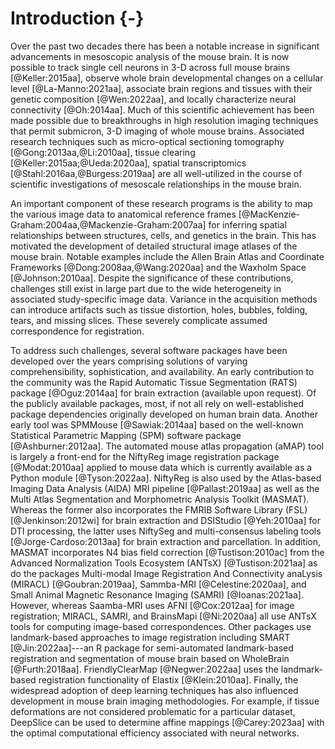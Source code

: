 # Introduction {-}

Over the past two decades there has been a notable increase in significant
advancements in mesoscopic analysis of the mouse brain. It is now possible to
track single cell neurons in 3-D across full mouse brains [@Keller:2015aa],
observe whole brain developmental changes on a cellular level
[@La-Manno:2021aa], associate brain regions and tissues with their genetic
composition [@Wen:2022aa], and locally characterize neural connectivity
[@Oh:2014aa]. Much of this scientific achievement has been made possible due to
breakthroughs in high resolution imaging techniques that permit submicron, 3-D
imaging of whole mouse brains. Associated research techniques such as
micro-optical sectioning tomography [@Gong:2013aa,@Li:2010aa], tissue clearing
[@Keller:2015aa;@Ueda:2020aa], spatial transcriptomics
[@Stahl:2016aa,@Burgess:2019aa] are all well-utilized in the course of
scientific investigations of mesoscale relationships in the mouse brain. 

An important component of these research programs is the ability to map the
various image data to anatomical reference frames
[@MacKenzie-Graham:2004aa,@Mackenzie-Graham:2007aa] for inferring spatial
relationships between structures, cells, and genetics in the brain. This has
motivated the development of detailed structural image atlases of the mouse
brain.  Notable examples include the Allen Brain Atlas and Coordinate Frameworks
[@Dong:2008aa,@Wang:2020aa] and the Waxholm Space [@Johnson:2010aa]. Despite the
significance of these contributions, challenges still exist in large part due
to the wide heterogeneity in associated study-specific image data. Variance in
the acquisition methods can introduce artifacts such as tissue distortion,
holes, bubbles, folding, tears, and missing slices. These severely complicate
assumed correspondence for registration.

To address such challenges, several software packages have been developed over
the years comprising solutions of varying comprehensibility, sophistication, and
availability.  An early contribution to the community was the Rapid Automatic
Tissue Segmentation (RATS) package [@Oguz:2014aa] for brain extraction
(available upon request).  Of the publicly available packages, most, if not all
rely on well-established package dependencies originally developed on human
brain data. Another early tool was SPMMouse [@Sawiak:2014aa] based on the
well-known Statistical Parametric Mapping (SPM) software package
[@Ashburner:2012aa]. The automated mouse atlas propagation (aMAP) tool is
largely a front-end for the NiftyReg image registration package [@Modat:2010aa]
applied to mouse data which is currently available as a Python module
[@Tyson:2022aa]. NiftyReg is also used by the Atlas-based Imaging Data Analysis
(AIDA) MRI pipeline [@Pallast:2019aa] as well as the Multi Atlas Segmentation
and Morphometric Analysis Toolkit (MASMAT). Whereas the former also incorporates
the FMRIB Software Library (FSL) [@Jenkinson:2012wi] for brain extraction and
DSIStudio [@Yeh:2010aa] for DTI processing, the latter uses NiftySeg and
multi-consensus labeling tools [@Jorge-Cardoso:2013aa] for brain extraction and
parcellation. In addition, MASMAT incorporates N4 bias field correction
[@Tustison:2010ac] from the Advanced Normalization Tools Ecosystem (ANTsX)
[@Tustison:2021aa] as do the packages Multi-modal Image Registration And
Connectivity anaLysis (MIRACL) [@Goubran:2019aa], Sammba-MRI
[@Celestine:2020aa], and Small Animal Magnetic Resonance Imaging (SAMRI)
[@Ioanas:2021aa].  However, whereas Saamba-MRI uses AFNI [@Cox:2012aa] for image
registration; MIRACL, SAMRI, and BrainsMapi [@Ni:2020aa] all use ANTsX tools for
computing image-based correspondences. Other packages use landmark-based
approaches to image registration including SMART [@Jin:2022aa]---an R package
for semi-automated landmark-based registration and segmentation of mouse brain
based on WholeBrain [@Furth:2018aa].  FriendlyClearMap [@Negwer:2022aa] uses the
landmark-based registration functionality of Elastix [@Klein:2010aa]. Finally,
the widespread adoption of deep learning techniques has also influenced
development in mouse brain imaging methodologies.  For example, if tissue
deformations are not considered problematic for a particular dataset, DeepSlice
can be used to determine affine mappings [@Carey:2023aa] with the optimal
computational efficiency associated with neural networks.
